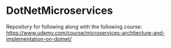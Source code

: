 # DotNetMicroservices

Repository for following along with the following course:
https://www.udemy.com/course/microservices-architecture-and-implementation-on-dotnet/
